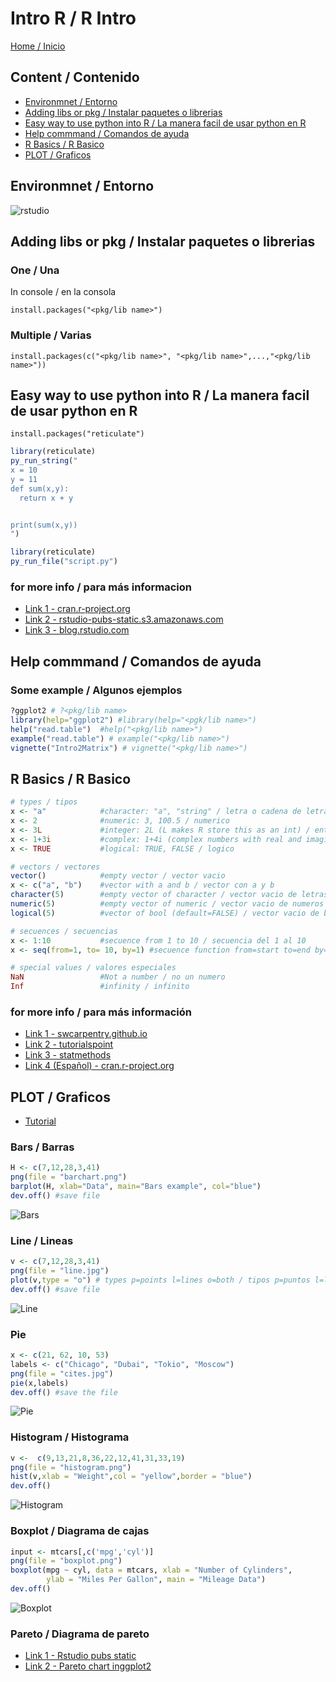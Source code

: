 # Intro R / R Intro

[Home / Inicio](https://github.com/TheGlitchCat/probability-and-statistics-R)

## Content / Contenido
- [Environmnet / Entorno](#environmnet--entorno)
- [Adding libs or pkg / Instalar paquetes o librerias](#adding-libs-or-pkg--instalar-paquetes-o-librerias)
- [Easy way to use python into R / La manera facil de usar python en R](#easy-way-to-use-python-into-r--la-manera-facil-de-usar-python-en-r)
- [Help commmand / Comandos de ayuda](#help-commmand--comandos-de-ayuda)
- [R Basics / R Basico](#r-basics--r-basico)
- [PLOT / Graficos](#plot--graficos)


## Environmnet / Entorno
![rstudio](src/Rstudio.PNG)

## Adding libs or pkg / Instalar paquetes o librerias
### One / Una
In console / en la consola
```
install.packages("<pkg/lib name>")
```
### Multiple / Varias
```
install.packages(c("<pkg/lib name>", "<pkg/lib name>",...,"<pkg/lib name>"))
```

## Easy way to use python into R / La manera facil de usar python en R
```
install.packages("reticulate")
```

```R
library(reticulate)
py_run_string("
x = 10
y = 11
def sum(x,y):
  return x + y


print(sum(x,y))
")
```

```R
library(reticulate)
py_run_file("script.py")
```

### for more info / para más informacion
- [Link 1 - cran.r-project.org](https://cran.r-project.org/web/packages/reticulate/vignettes/calling_python.html)
- [Link 2 - rstudio-pubs-static.s3.amazonaws.com](http://rstudio-pubs-static.s3.amazonaws.com/407460_396f867ce3494d479fd700960879e22c.html)
- [Link 3 - blog.rstudio.com](https://blog.rstudio.com/2018/03/26/reticulate-r-interface-to-python/)


## Help commmand / Comandos de ayuda 
### Some example  / Algunos ejemplos

```R
?ggplot2 # ?<pkg/lib name>
library(help="ggplot2") #library(help="<pgk/lib name>")
help("read.table")  #help("<pkg/lib name>") 
example("read.table") # example("<pkg/lib name>")
vignette("Intro2Matrix") # vignette("<pkg/lib name>")
```

## R Basics / R Basico
```R
# types / tipos
x <- "a"            #character: "a", "string" / letra o cadena de letras
x <- 2              #numeric: 3, 100.5 / numerico
x <- 3L             #integer: 2L (L makes R store this as an int) / entero
x <- 1+3i           #complex: 1+4i (complex numbers with real and imaginary parts) / complejo
x <- TRUE           #logical: TRUE, FALSE / logico

# vectors / vectores 
vector()            #empty vector / vector vacio
x <- c("a", "b")    #vector with a and b / vector con a y b
character(5)        #empty vector of character / vector vacio de letras
numeric(5)          #empty vector of numeric / vector vacio de numeros
logical(5)          #vector of bool (default=FALSE) / vector vacio de booleanos (por defecto = FALSE)

# secuences / secuencias
x <- 1:10           #secuence from 1 to 10 / secuencia del 1 al 10
x <- seq(from=1, to= 10, by=1) #secuence function from=start to=end by=step by step / funcion de secuencia from=inicio to=fin by=paso a paso

# special values / valores especiales
NaN                 #Not a number / no un numero
Inf                 #infinity / infinito 
```
### for more info / para más información
- [Link 1 - swcarpentry.github.io](https://swcarpentry.github.io/r-novice-inflammation/13-supp-data-structures/#:~:targetText=Key%20Points,%2C%20data%20frame%2C%20and%20factors.)
- [Link 2 - tutorialspoint](https://www.tutorialspoint.com/r/r_data_types.htm)
- [Link 3 - statmethods](https://www.statmethods.net/input/datatypes.html)
- [Link 4 (Español) - cran.r-project.org](https://cran.r-project.org/doc/contrib/rdebuts_es.pdf)


## PLOT / Graficos
- [Tutorial](https://www.tutorialspoint.com/r/r_bar_charts.htm)

### Bars / Barras
```R
H <- c(7,12,28,3,41)
png(file = "barchart.png") 
barplot(H, xlab="Data", main="Bars example", col="blue")
dev.off() #save file
```
![Bars](src/barchart.png)

### Line / Lineas
```R
v <- c(7,12,28,3,41)
png(file = "line.jpg") 
plot(v,type = "o") # types p=points l=lines o=both / tipos p=puntos l=lineas o=ambos
dev.off() #save file
```
![Line](src/line.jpg)

### Pie 
```R
x <- c(21, 62, 10, 53)
labels <- c("Chicago", "Dubai", "Tokio", "Moscow")
png(file = "cites.jpg")
pie(x,labels)
dev.off() #save the file
```
![Pie](src/cites.jpg)

### Histogram / Histograma
```R
v <-  c(9,13,21,8,36,22,12,41,31,33,19)
png(file = "histogram.png")
hist(v,xlab = "Weight",col = "yellow",border = "blue")
dev.off()
```
![Histogram](src/histogram.png)

### Boxplot / Diagrama de cajas
```R
input <- mtcars[,c('mpg','cyl')]
png(file = "boxplot.png")
boxplot(mpg ~ cyl, data = mtcars, xlab = "Number of Cylinders",
        ylab = "Miles Per Gallon", main = "Mileage Data")
dev.off()
```
![Boxplot](src/boxplot.png)

### Pareto / Diagrama de pareto 
- [Link 1 - Rstudio pubs static](https://rstudio-pubs-static.s3.amazonaws.com/72023_670962b57f444c04999fd1a0a393e113.html)
- [Link 2 - Pareto chart inggplot2](https://nhsrcommunity.com/blog/pareto-chart-in-ggplot2/)